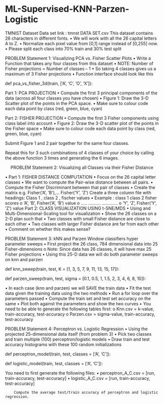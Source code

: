 # ML-Supervised-KNN-Parzen-Logistic
TMNIST Dataset
Data set link :  tmnst DATA SET.csv
This dataset contains 26 characters in different fonts. 
•	We will work with all the 26 capital letters A to Z. 
•	Normalize each pixel value from [0,1] range instead of [0,255] now. 
•	Please split each class into 70% train and 30% test split 

 PROBLEM Statement 1: Visualizing PCA vs. Fisher Scatter Plots
•	Write a Function that takes any four classes from this dataset
•	NOTE: Number of Fisher projections = Number of classes – 1
•	So taking 4 classes gives us a maximum of 3 Fisher projections
•	Function interface should look like this

def pca_vs_fisher_3d(train, [‘A’, ‘C’, ‘O’, ‘X’]):

Part 1: PCA PROJECTION
•	Compute the first 3 principal components of the data (across all four classes you have chosen) 
•	Figure 1: Draw the 3-D Scatter plot of the points in the PCA space.
•	Make sure to colour code each data point by class (red, green, blue, cyan)

Part 2: FISHER PROJECTION
•	Compute the first 3 Fisher components using class label into account
•	Figure 2: Draw the 3-D scatter plot of the points in the Fisher space
•	Make sure to colour code each data point by class (red, green, blue, cyan)

Submit Figure 1 and 2 pair together for the same four classes. 

Repeat this for 3 such combinations of 4 classes of your choice by calling the above function 3 times and generating the 6 images. 

 
PROBLEM Statement 2: Visualizing all Classes via their Fisher Distance

•	Part 1: FISHER DISTANCE COMPUTATION
•	Focus on the 26 capital letter classes
•	We want to compute the Pair-wise distance between all pairs. 
•	Compute the Fisher Discriminant between that pair of classes
•	Create the matrix e.g. Fisher(‘A’, ‘B’),… Fisher(‘Y’, ‘Z’)
Create a three column file with headings: Class 1  ,  class 2 ,  fischer values
•	Example : class 1    class 2        fisher scores
o	         ‘A’,          ‘B’,           Fisher(‘A’, ‘B’) value
o	…..                   ……….        ………….
o	         ‘Y’,          ‘Z’,             Fisher(‘Y’, ‘Z’) value
  Part 2: CLASS VISUALIZATION USING t-SNE/MDS
•	Using and Multi-Dimensional-Scaling tool for visualization
•	Show the 26 classes on a 2-D plan such that
•	Two classes with small Fisher distance are close to each other
•	Two classes with larger Fisher distance are far from each other
•	Comment on whether this makes sense? 

PROBLEM Statement 3: kNN and Parzen Window classifiers hyper parameter sweeps
•	First project the 26 class, 784 dimensional data into 25 Fisher-dimensions
o	Note: Since data has 26 classes, it will have max 25 Fisher projections
•	Using this 25-D data we will do both parameter sweeps on knn and parzen

def knn_sweep(train, test, K = [1, 3, 5, 7, 9, 11, 13, 15, 17]):

def parzen_sweep(train, test, sigma = [0.1, 0.5, 1, 1.5, 2, 3, 4, 6, 8, 10]):


•	In each case (knn and parzen) we will SAVE the train data
•	Fit the test data given the training data using the two methods
•	Run a for loop over the parameters passed
•	Compute the train set and test set accuracy on the same
•	Plot both against the parameters and show the two curves
•	You need to be able to generate the following tables first: 
o	Knn.csv = k-value, train-accuracy, test-accuracy
o	Parzen.csv = sigma-value, train-accuracy, test-accuracy

 PROBLEM Statement 4: Perceptron vs. Logistic Regression
•	Using the projected 25-dimensional data itself (from problem 3)
•	Pick two classes and train multiple (100) perceptron/logistic models
•	Draw train and test accuracy histograms with these 100 random initializations

def perceptron_model(train, test, classes = [‘A’, ‘C’]):

def logistic_model(train, test, classes = [‘A’, ‘C’]):

You need to first generate the following files: 
•	perceptron_A_C.csv = [run, train-accuracy, test-accuracy]
•	logistic_A_C.csv = [run, train-accuracy, test-accuracy]

        Compute the average test/train accuracy of perceptron and logistic regression.

